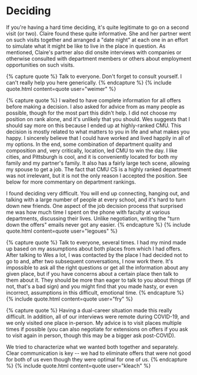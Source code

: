 # Deciding

If you're having a hard time deciding, it's quite legitimate to go on a second
visit (or two).  Claire found these quite informative.  She and her partner went
on such visits together and arranged a "date night" at each one in an effort
to simulate what it might be like to live in the place in question.  As
mentioned, Claire's partner also did onsite interviews with companies or otherwise consulted
with department members or others about employment opportunities on such visits.

{% capture quote %}
Talk to everyone. Don't forget to consult yourself. I
can't really help you here generically.
{% endcapture %}
{% include quote.html content=quote user="weimer" %}

{% capture quote %}
I waited to have complete information for all offers before
making a decision.  I also asked for advice from as many people as possible,
though for the most part this didn't help. I did not choose my position on rank
alone, and it's unlikely that you should.  Wes suggests that I should say more
on this because I ended up at highly-ranked CMU. This decision is mostly
related to what matters to you in life and what makes you happy.  I
sincerely believe that I could have worked and lived happily in all of my
options.  In the end, some combination of department quality and
composition and, very critically, location, led CMU to win the day.  I like
cities, and Pittsburgh is cool, and it is conveniently located for both my
family and my partner's family.  It also has a fairly large tech scene,
allowing my spouse to get a job.  The fact that CMU CS is a highly ranked
department was not irrelevant, but it is not the only reason I accepted the
position.  See below for more commentary on department rankings.

I found deciding very difficult.  You will end up connecting, hanging out,
and talking with a large number of people at every school, and it's hard to turn
down new friends.  One aspect of the job decision process that surprised me was
how much time I spent on the phone with faculty at various departments,
discussing their lives.  Unlike negotiation, writing the "turn down the offers"
emails never got any easier.
{% endcapture %}
{% include quote.html content=quote user="legoues" %}


{% capture quote %}
Talk to everyone, several times.  I
had my mind made up based on my assumptions about both places from which I
had offers.  After talking to Wes a lot, I was contacted by the place I had
decided not to go to and, after two subsequent conversations, I now work
there.  It's impossible to ask all the right questions or get all the
information about any given place, but if you have concerns about a certain
place then talk to them about it.  They should be more than eager to talk to
you about things (if not, that's a bad sign) and you might find that you
made hasty, or even incorrect, assumptions in this difficult, emotional
time.
{% endcapture %}
{% include quote.html content=quote user="fry" %}

{% capture quote %}
Having a dual-career situation made this really difficult.  In addition,
all of our interviews were remote during COVID-19, and we only visited one
place in-person.  My advice is to visit places multiple times if
possible (you can also negotiate for extensions on offers if you ask to
visit again in person, though this may be a bigger ask post-COVID). 

We tried to characterize what we wanted both together and
separately. Clear communication is key -- we had to eliminate offers
that were not good for both of us even though they were optimal for one
of us. 
{% endcapture %}
{% include quote.html content=quote user="kleach" %}
